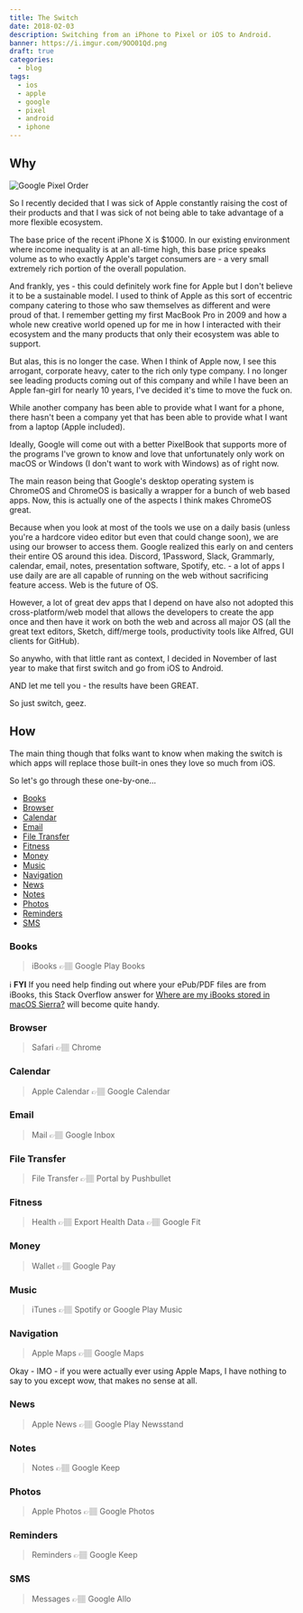 ```yaml
---
title: The Switch
date: 2018-02-03
description: Switching from an iPhone to Pixel or iOS to Android.
banner: https://i.imgur.com/9OO01Qd.png
draft: true
categories:
  - blog
tags:
  - ios
  - apple
  - google
  - pixel
  - android
  - iphone
---
```


## Why

![Google Pixel Order](https://i.imgur.com/y8W5UL5.png)

So I recently decided that I was sick of Apple constantly raising the cost of their products and that I was sick of not being able to take advantage of a more flexible ecosystem.

The base price of the recent iPhone X is $1000. In our existing environment where income inequality is at an all-time high, this base price speaks volume as to who exactly Apple's target consumers are - a very small extremely rich portion of the overall population.

And frankly, yes - this could definitely work fine for Apple but I don't believe it to be a sustainable model. I used to think of Apple as this sort of eccentric company catering to those who saw themselves as different and were proud of that. I remember getting my first MacBook Pro in 2009 and how a whole new creative world opened up for me in how I interacted with their ecosystem and the many products that only their ecosystem was able to support.

But alas, this is no longer the case. When I think of Apple now, I see this arrogant, corporate heavy, cater to the rich only type company. I no longer see leading products coming out of this company and while I have been an Apple fan-girl for nearly 10 years, I've decided it's time to move the fuck on.

While another company has been able to provide what I want for a phone, there hasn't been a company yet that has been able to provide what I want from a laptop (Apple included).

Ideally, Google will come out with a better PixelBook that supports more of the programs I've grown to know and love that unfortunately only work on macOS or Windows (I don't want to work with Windows) as of right now.

The main reason being that Google's desktop operating system is ChromeOS and ChromeOS is basically a wrapper for a bunch of web based apps. Now, this is actually one of the aspects I think makes ChromeOS great.

Because when you look at most of the tools we use on a daily basis (unless you're a hardcore video editor but even that could change soon), we are using our browser to access them. Google realized this early on and centers their entire OS around this idea. Discord, 1Password, Slack, Grammarly, calendar, email, notes, presentation software, Spotify, etc. - a lot of apps I use daily are are all capable of running on the web without sacrificing feature access. Web is the future of OS.

However, a lot of great dev apps that I depend on have also not adopted this cross-platform/web model that allows the developers to create the app once and then have it work on both the web and across all major OS (all the great text editors, Sketch, diff/merge tools, productivity tools like Alfred, GUI clients for GitHub).

So anywho, with that little rant as context, I decided in November of last year to make that first switch and go from iOS to Android.

AND let me tell you - the results have been GREAT.

So just switch, geez.

## How

The main thing though that folks want to know when making the switch is which apps will replace those built-in ones they love so much from iOS.

So let's go through these one-by-one...

<!-- TOC depthFrom:3 -->

* [Books](#books)
* [Browser](#browser)
* [Calendar](#calendar)
* [Email](#email)
* [File Transfer](#file-transfer)
* [Fitness](#fitness)
* [Money](#money)
* [Music](#music)
* [Navigation](#navigation)
* [News](#news)
* [Notes](#notes)
* [Photos](#photos)
* [Reminders](#reminders)
* [SMS](#sms)

<!-- /TOC -->

### Books

> iBooks 👉🏽️ Google Play Books

ℹ️ **FYI** If you need help finding out where your ePub/PDF files are from iBooks, this Stack Overflow answer for [Where are my iBooks stored in macOS Sierra?](https://apple.stackexchange.com/questions/259836/where-are-my-ibooks-stored-in-macos-sierra) will become quite handy.

### Browser

> Safari 👉🏽️ Chrome

### Calendar

> Apple Calendar 👉🏽️ Google Calendar

### Email

> Mail 👉🏽️ Google Inbox

### File Transfer

> File Transfer 👉🏽 Portal by Pushbullet

### Fitness

> Health 👉🏽️ Export Health Data 👉🏽️ Google Fit

### Money

> Wallet 👉🏽️ Google Pay

### Music

> iTunes 👉🏽️ Spotify or Google Play Music

### Navigation

> Apple Maps 👉🏽️ Google Maps

Okay - IMO - if you were actually ever using Apple Maps, I have nothing to say to you except wow, that makes no sense at all.

### News

> Apple News 👉🏽️ Google Play Newsstand

### Notes

> Notes 👉🏽️ Google Keep

### Photos

> Apple Photos 👉🏽️ Google Photos

### Reminders

> Reminders 👉🏽️ Google Keep

### SMS

> Messages 👉🏽️ Google Allo
